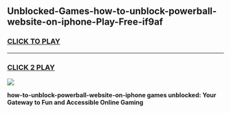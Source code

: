 
## Unblocked-Games-how-to-unblock-powerball-website-on-iphone-Play-Free-if9af
<h3>
<a href="https://premium76.site?title=how-to-unblock-powerball-website-on-iphone&ref=21A">CLICK TO PLAY</a></h3>
<hr>

<h3>
<a href="https://premium76.site?title=how-to-unblock-powerball-website-on-iphone&ref=21A">CLICK 2 PLAY</a>
  
</h3>

<a href="https://premium76.site?title=how-to-unblock-powerball-website-on-iphone&ref=21A"><img src="https://clearcache.store/games.png"></a>


**how-to-unblock-powerball-website-on-iphone games unblocked: Your Gateway to Fun and Accessible Online Gaming**
